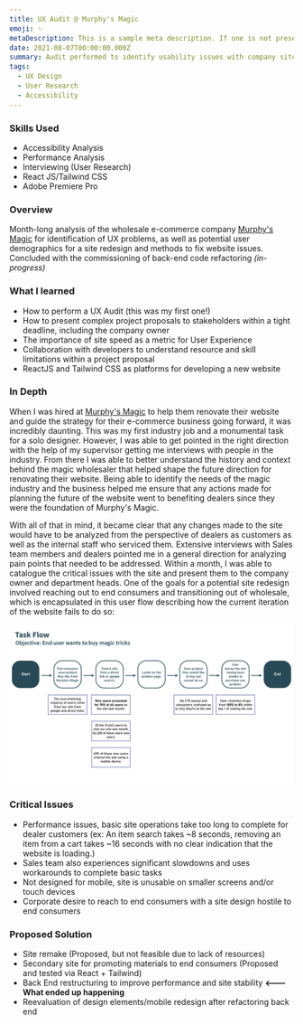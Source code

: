 ```yaml
---
title: UX Audit @ Murphy's Magic
emoji: ✨
metaDescription: This is a sample meta description. If one is not present in your page/project's front matter, the default metadata.desciption will be used instead.
date: 2021-08-07T00:00:00.000Z
summary: Audit performed to identify usability issues with company site and propose fixes
tags:
  - UX Design
  - User Research
  - Accessibility
---
```


### Skills Used
  - Accessibility Analysis
  - Performance Analysis
  - Interviewing (User Research)
  - React JS/Tailwind CSS
  - Adobe Premiere Pro

### Overview

Month-long analysis of the wholesale e-commerce company [Murphy's Magic](https://www.murphysmagic.com/) for identification of UX problems, as well as potential user demographics for a site redesign and methods to fix website issues. Concluded with the commissioning of back-end code refactoring *(in-progress)*

### What I learned
- How to perform a UX Audit (this was my first one!)
- How to present complex project proposals to stakeholders within a tight deadline, including the company owner
- The importance of site speed as a metric for User Experience
- Collaboration with developers to understand resource and skill limitations within a project proposal
- ReactJS and Tailwind CSS as platforms for developing a new website

### In Depth

When I was hired at [Murphy's Magic](https://www.murphysmagic.com/) to help them renovate their website and guide the strategy for their e-commerce business going forward, it was incredibly daunting. This was my first industry job and a monumental task for a solo designer. However, I was able to get pointed in the right direction with the help of my supervisor getting me interviews with people in the industry. From there I was able to better understand the history and context behind the magic wholesaler that helped shape the future direction for renovating their website. Being able to identify the needs of the magic industry and the business helped me ensure that any actions made for planning the future of the website went to benefiting dealers since they were the foundation of Murphy's Magic.

With all of that in mind, it became clear that any changes made to the site would have to be analyzed from the perspective of dealers as customers as well as the internal staff who serviced them. Extensive interviews with Sales team members and dealers pointed me in a general direction for analyzing pain points that needed to be addressed. Within a month, I was able to catalogue the critical issues with the site and present them to the company owner and department heads. One of the goals for a potential site redesign involved reaching out to end consumers and transitioning out of wholesale, which is encapsulated in this user flow describing how the current iteration of the website fails to do so:

![task flow for end consumer UX](/static/img/task-flow.png)

### Critical Issues

- Performance issues, basic site operations take too long to complete for dealer customers (ex: An item search takes ~8 seconds, removing an item from a cart takes ~16 seconds with no clear indication that the website is loading.)
- Sales team also experiences significant slowdowns and uses workarounds to complete basic tasks
- Not designed for mobile, site is unusable on smaller screens and/or touch devices
- Corporate desire to reach to end consumers with a site design hostile to end consumers

### Proposed Solution

- Site remake (Proposed, but not feasible due to lack of resources)
- Secondary site for promoting materials to end consumers (Proposed and tested via React + Tailwind)
- Back End restructuring to improve performance and site stability **<--- What ended up happening**
- Reevaluation of design elements/mobile redesign after refactoring back end